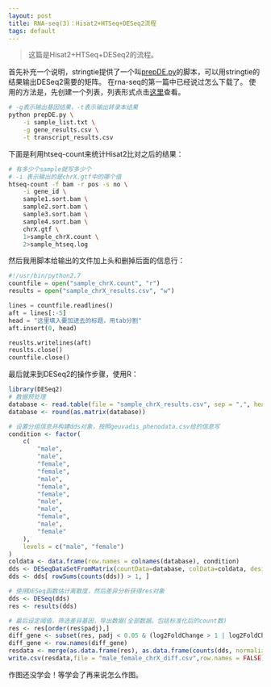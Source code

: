 ```yaml
---
layout: post
title: RNA-seq(3)：Hisat2+HTSeq+DESeq2流程
tags: default
---
```


>这篇是Hisat2+HTSeq+DESeq2的流程。

首先补充一个说明，stringtie提供了一个叫[prepDE.py](http://ccb.jhu.edu/software/stringtie/dl/prepDE.py)的脚本，可以用stringtie的结果输出DESeq2需要的矩阵。
在rna-seq的第一篇中已经说过怎么下载了。
使用的方法是，先创建一个列表，列表形式点击[这里](https://ccb.jhu.edu/software/stringtie/dl/sample_lst.txt)查看。
```bash
# -g表示输出基因结果，-t表示输出转录本结果
python prepDE.py \
	-i sample_list.txt \
	-g gene_results.csv \
	-t transcript_results.csv
```

下面是利用htseq-count来统计Hisat2比对之后的结果：
```bash
# 有多少个sample就写多少个
# -i 表示输出的是chrX.gtf中的哪个值
htseq-count -f bam -r pos -s no \
	-i gene_id \
	sample1.sort.bam \
	sample2.sort.bam \
	sample3.sort.bam \
	sample4.sort.bam \
	chrX.gtf \
	1>sample_chrX.count \
	2>sample_htseq.log
```
然后我用脚本给输出的文件加上头和删掉后面的信息行：
```python
#!/usr/bin/python2.7
countfile = open("sample_chrX.count", "r")
results = open("sample_chrX_results.csv", "w")

lines = countfile.readlines()
aft = lines[:-5]
head = "这里填入要加进去的标题，用tab分割"
aft.insert(0, head)

reuslts.writelines(aft)
reuslts.close()
countfile.close()
```

最后就来到DESeq2的操作步骤，使用R：
```R
library(DESeq2)
# 数据预处理
database <- read.table(file = "sample_chrX_results.csv", sep = ",", header = TRUE, row.names = 1)
database <- round(as.matrix(database))

# 设置分组信息并构建dds对象，按照geuvadis_phenodata.csv给的信息写
condition <- factor(
	c(
		"male",
		"male",
		"female",
		"female",
		"male",
		"female",
		"female",
		"male",
		"male",
		"female",
		"male",
		"female"
	),
	levels = c("male", "female")
)
coldata <- data.frame(row.names = colnames(database), condition)
dds <- DESeqDataSetFromMatrix(countData=database, colData=coldata, design=~condition)
dds <- dds[ rowSums(counts(dds)) > 1, ]

# 使用DESeq函数估计离散度，然后差异分析获得res对象
dds <- DESeq(dds)
res <- results(dds)

# 最后设定阈值，筛选差异基因，导出数据(全部数据。包括标准化后的count数)
res <- res[order(res$padj),]
diff_gene <- subset(res, padj < 0.05 & (log2FoldChange > 1 | log2FoldChange < -1))
diff_gene <- row.names(diff_gene)
resdata <- merge(as.data.frame(res), as.data.frame(counts(dds, normalized=TRUE)), by="row.names", sort=FALSE)
write.csv(resdata,file = "male_female_chrX_diff.csv",row.names = FALSE)
```
作图还没学会！等学会了再来说怎么作图。

[T_T]:老镜子又不理人